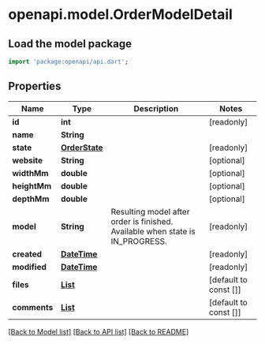 # openapi.model.OrderModelDetail

## Load the model package
```dart
import 'package:openapi/api.dart';
```

## Properties
Name | Type | Description | Notes
------------ | ------------- | ------------- | -------------
**id** | **int** |  | [readonly] 
**name** | **String** |  | 
**state** | [**OrderState**](OrderState.md) |  | [readonly] 
**website** | **String** |  | [optional] 
**widthMm** | **double** |  | [optional] 
**heightMm** | **double** |  | [optional] 
**depthMm** | **double** |  | [optional] 
**model** | **String** | Resulting model after order is finished. Available when state is IN_PROGRESS. | [readonly] 
**created** | [**DateTime**](DateTime.md) |  | [readonly] 
**modified** | [**DateTime**](DateTime.md) |  | [readonly] 
**files** | [**List<OrderModelFile>**](OrderModelFile.md) |  | [default to const []]
**comments** | [**List<OrderModelComment>**](OrderModelComment.md) |  | [default to const []]

[[Back to Model list]](../README.md#documentation-for-models) [[Back to API list]](../README.md#documentation-for-api-endpoints) [[Back to README]](../README.md)


